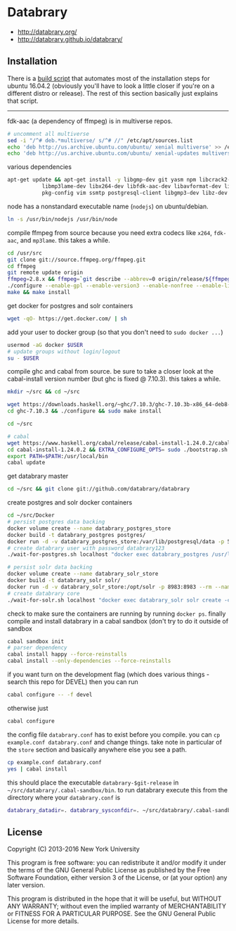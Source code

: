 # Databrary

* http://databrary.org/
* http://databrary.github.io/databrary/

## Installation

There is a [build script](build.sh) that automates most of the installation steps for ubuntu 16.04.2 (obviously you'll have to look a little closer if you're on a different distro or release). The rest of this section basically just explains that script. 

---

fdk-aac (a dependency of ffmpeg) is in multiverse repos.
```bash
# uncomment all multiverse
sed -i "/^# deb.*multiverse/ s/^# //" /etc/apt/sources.list
echo 'deb http://us.archive.ubuntu.com/ubuntu/ xenial multiverse' >> /etc/apt/sources.list
echo 'deb http://us.archive.ubuntu.com/ubuntu/ xenial-updates multiverse' >> /etc/apt/sources.list
```

various dependencies
```bash
apt-get update && apt-get install -y libgmp-dev git yasm npm libcrack2-dev gcc g++ autoconf automake zlib1g-dev \
		   libmp3lame-dev libx264-dev libfdk-aac-dev libavformat-dev libswscale-dev libavcodec-dev libavutil-dev curl \
		   pkg-config vim ssmtp postgresql-client libgmp3-dev libz-dev
```

node has a nonstandard executable name (`nodejs`) on ubuntu/debian.
```bash
ln -s /usr/bin/nodejs /usr/bin/node
```

compile ffmpeg from source because you need extra codecs like `x264`, `fdk-aac`, and `mp3lame`. this takes a while.

```bash
cd /usr/src
git clone git://source.ffmpeg.org/ffmpeg.git
cd ffmpeg
git remote update origin
ffmpeg=2.8.x && ffmpeg=`git describe --abbrev=0 origin/release/${ffmpeg%.x}` && ffmpeg=${ffmpeg#u} && git checkout $ffmpeg
./configure --enable-gpl --enable-version3 --enable-nonfree --enable-libx264 --enable-libfdk-aac --enable-libmp3lame 
make && make install
```

get docker for postgres and solr containers

```bash
wget -qO- https://get.docker.com/ | sh
```

add your user to docker group (so that you don't need to `sudo docker ...`)

```bash
usermod -aG docker $USER
# update groups without login/logout
su - $USER
```

compile ghc and cabal from source. be sure to take a closer look at the cabal-install version number (but ghc is fixed @ 7.10.3). this takes a while.
```bash
mkdir ~/src && cd ~/src

wget https://downloads.haskell.org/~ghc/7.10.3/ghc-7.10.3b-x86_64-deb8-linux.tar.xz && tar -xvf ghc-7.10.3b-x86_64-deb8-linux.tar.xz
cd ghc-7.10.3 && ./configure && sudo make install

cd ~/src

# cabal
wget https://www.haskell.org/cabal/release/cabal-install-1.24.0.2/cabal-install-1.24.0.2.tar.gz && tar -xvf cabal-install-1.24.0.2.tar.gz
cd cabal-install-1.24.0.2 && EXTRA_CONFIGURE_OPTS= sudo ./bootstrap.sh --global
export PATH=$PATH:/usr/local/bin
cabal update
```

get databrary master

```bash
cd ~/src && git clone git://github.com/databrary/databrary
```

create postgres and solr docker containers

```bash
cd ~/src/Docker
# persist postgres data backing
docker volume create --name databrary_postgres_store
docker build -t databrary_postgres postgres/
docker run -d -v databrary_postgres_store:/var/lib/postgresql/data -p 5432:5432 --rm --name databrary_postgres databrary_postgres
# create databrary user with password databrary123
./wait-for-postgres.sh localhost "docker exec databrary_postgres /usr/local/src/databrary/init-user-db.sh"

# persist solr data backing
docker volume create --name databrary_solr_store
docker build -t databrary_solr solr/
docker run -d -v databrary_solr_store:/opt/solr -p 8983:8983 --rm --name databrary_solr databrary_solr
# create databrary core
./wait-for-solr.sh localhost "docker exec databrary_solr solr create -c databrary_core -d /databrary_conf"
```

check to make sure the containers are running by running `docker ps`. finally compile and install databrary in a cabal sandbox (don't try to do it outside of sandbox

```bash
cabal sandbox init
# parser dependency
cabal install happy --force-reinstalls
cabal install --only-dependencies --force-reinstalls
```

if you want turn on the development flag (which does various things - search this repo for DEVEL) then you can run

```bash
cabal configure -- -f devel
```

otherwise just

```bash
cabal configure
```

the config file `databrary.conf` has to exist before you compile. you can `cp example.conf databrary.conf` and change things. take note in particular of the `store` section and basically anywhere else you see a path.


```bash
cp example.conf databrary.conf
yes | cabal install 
```

this should place the executable `databrary-$git-release` in `~/src/databrary/.cabal-sandbox/bin`. 
to run databrary execute this from the directory where your `databrary.conf` is

```bash
databrary_datadir=. databrary_sysconfdir=. ~/src/databrary/.cabal-sandbox/bin/databrary-$git-release
```


## License

Copyright (C) 2013-2016 New York University

This program is free software: you can redistribute it and/or modify
it under the terms of the GNU General Public License as published by
the Free Software Foundation, either version 3 of the License, or
(at your option) any later version.

This program is distributed in the hope that it will be useful,
but WITHOUT ANY WARRANTY; without even the implied warranty of
MERCHANTABILITY or FITNESS FOR A PARTICULAR PURPOSE.  See the
GNU General Public License for more details.
